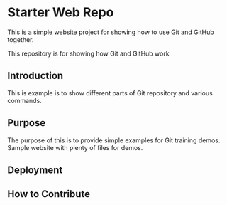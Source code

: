# Starter Web Repo

This is a simple website project for showing how to use Git and GitHub together.

This repository is for showing how Git and GitHub work

## Introduction

This is example is to show different parts of Git repository and various commands.
## Purpose

The purpose of this is to provide simple examples for Git training demos.
Sample website with plenty of files for demos.

## Deployment

## How to Contribute